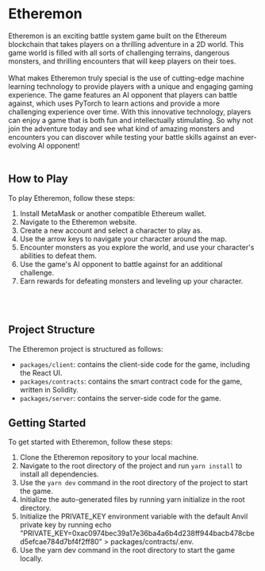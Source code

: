 # Etheremon

Etheremon is an exciting battle system game built on the Ethereum blockchain that takes players on a thrilling adventure in a 2D world. This game world is filled with all sorts of challenging terrains, dangerous monsters, and thrilling encounters that will keep players on their toes.
</br></br>
What makes Etheremon truly special is the use of cutting-edge machine learning technology to provide players with a unique and engaging gaming experience. The game features an AI opponent that players can battle against, which uses PyTorch to learn actions and provide a more challenging experience over time. With this innovative technology, players can enjoy a game that is both fun and intellectually stimulating. So why not join the adventure today and see what kind of amazing monsters and encounters you can discover while testing your battle skills against an ever-evolving AI opponent!
</br></br>

## How to Play

To play Etheremon, follow these steps:

1. Install MetaMask or another compatible Ethereum wallet.
2. Navigate to the Etheremon website.
3. Create a new account and select a character to play as.
4. Use the arrow keys to navigate your character around the map.
5. Encounter monsters as you explore the world, and use your character's abilities to defeat them.
6. Use the game's AI opponent to battle against for an additional challenge.
7. Earn rewards for defeating monsters and leveling up your character.

</br></br>

## Project Structure

The Etheremon project is structured as follows:

- `packages/client`: contains the client-side code for the game, including the React UI.
- `packages/contracts`: contains the smart contract code for the game, written in Solidity.
- `packages/server`: contains the server-side code for the game.

## Getting Started

To get started with Etheremon, follow these steps:

1. Clone the Etheremon repository to your local machine.
2. Navigate to the root directory of the project and run `yarn install` to install all dependencies.
3. Use the `yarn dev` command in the root directory of the project to start the game.
4. Initialize the auto-generated files by running yarn initialize in the root directory.
5. Initialize the PRIVATE_KEY environment variable with the default Anvil private key by running echo "PRIVATE_KEY=0xac0974bec39a17e36ba4a6b4d238ff944bacb478cbed5efcae784d7bf4f2ff80" > packages/contracts/.env.
6. Use the yarn dev command in the root directory to start the game locally.
